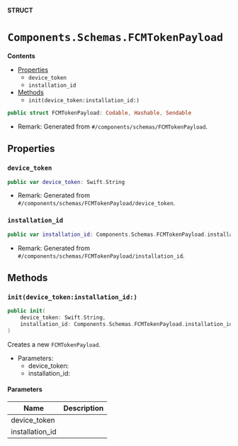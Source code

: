 **STRUCT**

# `Components.Schemas.FCMTokenPayload`

**Contents**

- [Properties](#properties)
  - `device_token`
  - `installation_id`
- [Methods](#methods)
  - `init(device_token:installation_id:)`

```swift
public struct FCMTokenPayload: Codable, Hashable, Sendable
```

- Remark: Generated from `#/components/schemas/FCMTokenPayload`.

## Properties
### `device_token`

```swift
public var device_token: Swift.String
```

- Remark: Generated from `#/components/schemas/FCMTokenPayload/device_token`.

### `installation_id`

```swift
public var installation_id: Components.Schemas.FCMTokenPayload.installation_idPayload?
```

- Remark: Generated from `#/components/schemas/FCMTokenPayload/installation_id`.

## Methods
### `init(device_token:installation_id:)`

```swift
public init(
    device_token: Swift.String,
    installation_id: Components.Schemas.FCMTokenPayload.installation_idPayload? = nil
)
```

Creates a new `FCMTokenPayload`.

- Parameters:
  - device_token:
  - installation_id:

#### Parameters

| Name | Description |
| ---- | ----------- |
| device_token |  |
| installation_id |  |